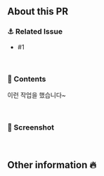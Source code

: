 <!--
  🙌 풀 리퀘스트 제목은 아래와 같이 해주세요!
      <종류>: <이슈 번호> <제목>
      ex: [Feat] #167 예약 취소 구현
  ✔️ Optional, 담당자 (자신), 라벨 설정했는지 확인하세요
-->
## About this PR
### ⚓ Related Issue
<!-- 관련된 이슈 번호를 적어주세요. -->
- #1

<br>

### 🦁 Contents
<!-- 이 PR에서 작업한 내용에 대해 알려주세요! -->

이런 작업을 했습니다~

<br>

### 📸 Screenshot
<!-- 
  뷰를 그린 경우 완성된 화면의 스크린샷을 같이 첨부해주세요.
  적절한 사이즈로 첨부하는 코드 👇
  <img width="300" alt="" src="이미지URL">  
-->

<br>

## Other information 🔥
<!-- 다른 리뷰어가 참고하면 좋을 내용을 알려주세요. 기타 참고사항이 있다면 작성해줍니다. -->


<br>
